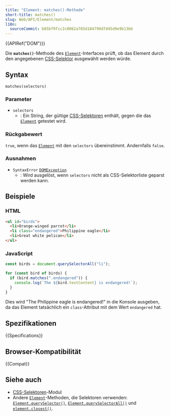 ```yaml
---
title: "Element: matches()-Methode"
short-title: matches()
slug: Web/API/Element/matches
l10n:
  sourceCommit: b85bf9fcc2c0062a765d104799d7d45d9e9b13bb
---
```


{{APIRef("DOM")}}

Die **`matches()`**-Methode des [`Element`](/de/docs/Web/API/Element)-Interfaces prüft, ob das Element durch den angegebenen [CSS-Selektor](/de/docs/Learn/CSS/Building_blocks/Selectors) ausgewählt werden würde.

## Syntax

```js-nolint
matches(selectors)
```

### Parameter

- `selectors`
  - : Ein String, der gültige [CSS-Selektoren](/de/docs/Learn/CSS/Building_blocks/Selectors) enthält, gegen die das [`Element`](/de/docs/Web/API/Element) getestet wird.

### Rückgabewert

`true`, wenn das [`Element`](/de/docs/Web/API/Element) mit den `selectors` übereinstimmt. Andernfalls `false`.

### Ausnahmen

- `SyntaxError` [`DOMException`](/de/docs/Web/API/DOMException)
  - : Wird ausgelöst, wenn `selectors` nicht als CSS-Selektorliste geparst werden kann.

## Beispiele

### HTML

```html
<ul id="birds">
  <li>Orange-winged parrot</li>
  <li class="endangered">Philippine eagle</li>
  <li>Great white pelican</li>
</ul>
```

### JavaScript

```js
const birds = document.querySelectorAll("li");

for (const bird of birds) {
  if (bird.matches(".endangered")) {
    console.log(`The ${bird.textContent} is endangered!`);
  }
}
```

Dies wird "The Philippine eagle is endangered!" in die Konsole ausgeben, da das Element tatsächlich ein `class`-Attribut mit dem Wert `endangered` hat.

## Spezifikationen

{{Specifications}}

## Browser-Kompatibilität

{{Compat}}

## Siehe auch

- [CSS-Selektoren](/de/docs/Web/CSS/CSS_selectors)-Modul
- Andere [`Element`](/de/docs/Web/API/Element)-Methoden, die Selektoren verwenden: [`Element.querySelector()`](/de/docs/Web/API/Element/querySelector), [`Element.querySelectorAll()`](/de/docs/Web/API/Element/querySelectorAll) und [`element.closest()`](/de/docs/Web/API/Element/closest).
